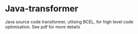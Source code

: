 # Java-transformer
Java source code transformer, utlising BCEL, for high level code optimisation. See pdf for more details
